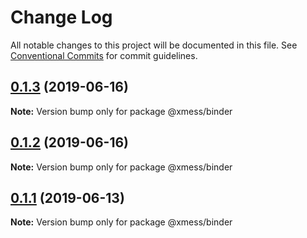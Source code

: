 # Change Log

All notable changes to this project will be documented in this file.
See [Conventional Commits](https://conventionalcommits.org) for commit guidelines.

## [0.1.3](https://github.com/ciklum-digital/xmess/compare/v0.1.2...v0.1.3) (2019-06-16)

**Note:** Version bump only for package @xmess/binder





## [0.1.2](https://github.com/ciklum-digital/xmess/compare/v0.1.1...v0.1.2) (2019-06-16)

**Note:** Version bump only for package @xmess/binder





## [0.1.1](https://github.com/ciklum-digital/xmess/compare/v0.1.0...v0.1.1) (2019-06-13)

**Note:** Version bump only for package @xmess/binder
